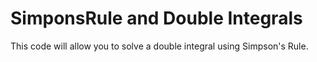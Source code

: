 # SimponsRule and Double Integrals
This code will allow you to solve a double integral using Simpson's Rule.
